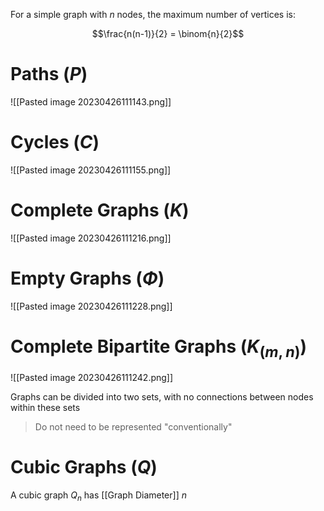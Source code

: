 For a simple graph with $n$ nodes, the maximum number of vertices is:

$$\frac{n(n-1)}{2} = \binom{n}{2}$$

# Paths ($P$)

![[Pasted image 20230426111143.png]]

# Cycles ($C$)

![[Pasted image 20230426111155.png]]
# Complete Graphs ($K$)

![[Pasted image 20230426111216.png]]

# Empty Graphs ($\Phi$)

![[Pasted image 20230426111228.png]]

# Complete Bipartite Graphs ($K_{(m, n)}$)

![[Pasted image 20230426111242.png]]

Graphs can be divided into two sets, with no connections between nodes within these sets

> Do not need to be represented "conventionally"

# Cubic Graphs ($Q$)




A cubic graph $Q_n$ has [[Graph Diameter]] $n$






